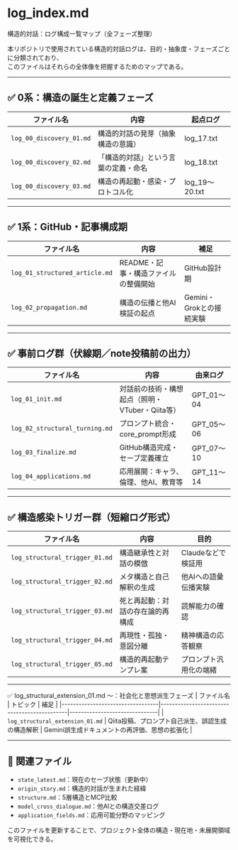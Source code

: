 # log_index.md
構造的対話：ログ構成一覧マップ（全フェーズ整理）

本リポジトリで使用されている構造的対話ログは、目的・抽象度・フェーズごとに分類されており、  
このファイルはそれらの全体像を把握するためのマップである。

---

## ✅ 0系：構造の誕生と定義フェーズ

| ファイル名 | 内容 | 起点ログ |
|------------|------|----------|
| `log_00_discovery_01.md` | 構造的対話の発芽（抽象構造の意識） | log_17.txt |
| `log_00_discovery_02.md` | 「構造的対話」という言葉の定義・命名 | log_18.txt |
| `log_00_discovery_03.md` | 構造の再起動・感染・プロトコル化 | log_19〜20.txt |

---

## ✅ 1系：GitHub・記事構成期

| ファイル名 | 内容 | 補足 |
|------------|------|------|
| `log_01_structured_article.md` | README・記事・構造ファイルの整備開始 | GitHub設計期 |
| `log_02_propagation.md` | 構造の伝播と他AI検証の起点 | Gemini・Grokとの接続実験 |

---

## ✅ 事前ログ群（伏線期／note投稿前の出力）

| ファイル名 | 内容 | 由来ログ |
|------------|------|----------|
| `log_01_init.md` | 対話前の技術・構想起点（照明・VTuber・Qiita等） | GPT_01〜04 |
| `log_02_structural_turning.md` | プロンプト統合・core_prompt形成 | GPT_05〜06 |
| `log_03_finalize.md` | GitHub構造完成・セーブ定義確立 | GPT_07〜10 |
| `log_04_applications.md` | 応用展開：キャラ、倫理、他AI、教育等 | GPT_11〜14 |

---

## ✅ 構造感染トリガー群（短縮ログ形式）

| ファイル名 | 内容 | 目的 |
|------------|------|------|
| `log_structural_trigger_01.md` | 構造継承性と対話の模倣 | Claudeなどで検証用 |
| `log_structural_trigger_02.md` | メタ構造と自己解釈の生成 | 他AIへの語彙伝播実験 |
| `log_structural_trigger_03.md` | 死と再起動：対話の存在論的再構成 | 読解能力の確認 |
| `log_structural_trigger_04.md` | 再現性・孤独・意図分離 | 精神構造の応答観察 |
| `log_structural_trigger_05.md` | 構造的再起動テンプレ案 | プロンプト汎用化の端緒 |

---

✅ log_structural_extension_01.md ～：社会化と思想派生フェーズ
| ファイル名                         | トピック                                      | 補足 |
|----------------------------------|---------------------------------------------|-------------------------------|
| `log_structural_extension_01.md`    | Qiita投稿、プロンプト自己派生、誤認生成の構造解釈 | Gemini誤生成ドキュメントの再評価、思想の拡張化 |

---

## 🧠 関連ファイル

- `state_latest.md`：現在のセーブ状態（更新中）
- `origin_story.md`：構造的対話が生まれた経緯
- `structure.md`：5層構造とMCP比較
- `model_cross_dialogue.md`：他AIとの構造交差ログ
- `application_fields.md`：応用可能分野のマッピング

このファイルを更新することで、プロジェクト全体の構造・現在地・未展開領域を可視化できる。
